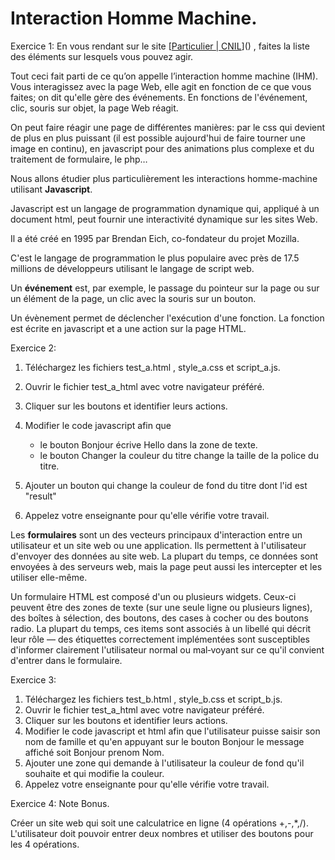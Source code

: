 # Interaction Homme Machine.



Exercice 1: En vous rendant sur le site [[Particulier | CNIL](https://www.cnil.fr/fr)]() , faites la liste des éléments sur lesquels vous pouvez agir. 

Tout ceci fait parti de ce qu’on appelle l’interaction homme machine (IHM). Vous interagissez avec la page Web, elle agit en fonction de ce que vous faites; on dit qu'elle gère des événements. En fonctions de l'événement, clic, souris sur objet, la page Web réagit.

On peut faire réagir une page de différentes manières: par le css qui devient de plus en plus puissant (il est possible aujourd'hui de faire tourner une image en continu), en javascript pour des animations plus complexe et du traitement de formulaire, le php…

Nous allons étudier plus particulièrement les interactions homme-machine utilisant **Javascript**. 

Javascript est un langage de programmation dynamique qui, appliqué à un document html, peut fournir une interactivité dynamique sur les sites Web. 

Il a été créé en 1995 par Brendan Eich, co-fondateur du projet Mozilla.  

C'est le langage de programmation le plus populaire avec près de 17.5 millions de développeurs utilisant le langage de script web. 

Un **événement** est, par exemple, le passage du pointeur sur la page ou sur un élément de la page, un clic avec la souris sur un bouton. 

Un évènement permet de déclencher l'exécution d'une fonction. La fonction est écrite en javascript et a une action sur la page HTML. 

Exercice 2: 

1. Téléchargez les fichiers test_a.html , style_a.css et script_a.js. 
2. Ouvrir le fichier test_a_html avec votre navigateur préféré. 
3. Cliquer sur les boutons et identifier leurs actions. 
4. Modifier le code javascript afin que
   -  le bouton Bonjour écrive Hello dans la zone de texte. 
   - le bouton Changer la couleur du titre change la taille de la police du titre. 

5. Ajouter un bouton qui change la couleur de fond du titre dont l'id est "result"
6. Appelez votre enseignante pour qu'elle vérifie votre travail. 

Les **formulaires** sont un des vecteurs principaux d'interaction entre un utilisateur et un site web ou une application. Ils permettent à l'utilisateur d'envoyer des données au site web. La plupart du temps, ce données sont envoyées à des serveurs web, mais la page peut aussi les intercepter et les utiliser elle-même. 

Un formulaire HTML est composé d'un ou plusieurs widgets. Ceux-ci peuvent être des zones de texte (sur une seule ligne ou plusieurs lignes), des boîtes à sélection, des boutons, des cases à cocher ou des boutons radio. La plupart du temps, ces items sont associés à un libellé qui décrit leur rôle — des étiquettes correctement implémentées sont susceptibles d'informer clairement l'utilisateur normal ou mal‑voyant sur ce qu'il convient d'entrer dans le formulaire.

Exercice 3: 

1. Téléchargez les fichiers test_b.html , style_b.css et script_b.js. 
2. Ouvrir le fichier test_a_html avec votre navigateur préféré. 
3. Cliquer sur les boutons et identifier leurs actions. 
4. Modifier le code javascript et html afin que l'utilisateur puisse saisir son nom de famille et qu'en appuyant sur le bouton Bonjour le message affiché soit Bonjour prenom Nom. 
5. Ajouter une zone qui demande à l'utilisateur la couleur de fond qu'il souhaite et qui modifie la couleur. 
6. Appelez votre enseignante pour qu'elle vérifie votre travail.

Exercice 4: Note Bonus. 

Créer un site web qui soit une calculatrice en ligne (4 opérations +,-,*,/).
L'utilisateur doit pouvoir entrer deux nombres et utiliser des boutons pour les 4 opérations. 






